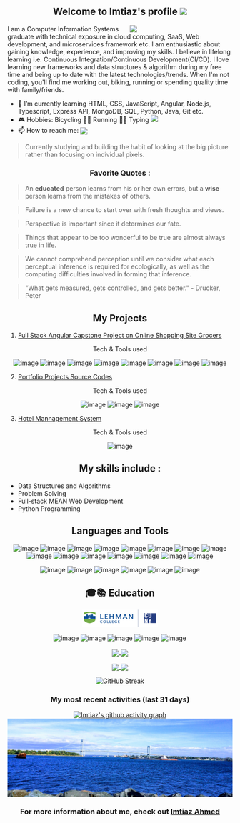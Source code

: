 <!-- ### Hi there 👋 This is Imtiaz 👨‍💻 -->
<h2 align="center"> Welcome to Imtiaz's profile 
<a target="_blank" rel="noopener noreferrer" href="https://camo.githubusercontent.com/e8e7b06ecf583bc040eb60e44eb5b8e0ecc5421320a92929ce21522dbc34c891/68747470733a2f2f6d656469612e67697068792e636f6d2f6d656469612f6876524a434c467a6361737252346961377a2f67697068792e676966"><img src="https://camo.githubusercontent.com/e8e7b06ecf583bc040eb60e44eb5b8e0ecc5421320a92929ce21522dbc34c891/68747470733a2f2f6d656469612e67697068792e636f6d2f6d656469612f6876524a434c467a6361737252346961377a2f67697068792e676966" width="28" data-canonical-src="https://media.giphy.com/media/hvRJCLFzcasrR4ia7z/giphy.gif" style="max-width: 100%;"></a>
<!--    <img src="https://camo.githubusercontent.com/63371d36886ee658f5a97401f393e1ab1684b2fd3de674b8f5efc7d410b2a3d0/68747470733a2f2f6d656469612e67697068792e636f6d2f6d656469612f57556c706c634d704f43456d5447427442572f67697068792e676966" width="30" data-canonical-src="https://media.giphy.com/media/WUlplcMpOCEmTGBtBW/giphy.gif" style="max-width: 100%;"> -->
  
</h2>

<img align="right" src="https://camo.githubusercontent.com/e903b9f4e50e33043e87c030cd75b8eeeae127fdd8e36891a64aeffb5543b1bd/68747470733a2f2f73686976616d6b6170617369612d646576656c6f7065722d65646974696f6e2e617031362e666f7263652e636f6d2f6d79506f7274666f6c696f2f7265736f757263652f313632333332333738363030302f636f6465" width="230" data-canonical-src="https://shivamkapasia-developer-edition.ap16.force.com/myPortfolio/resource/1623323786000/code" style="max-width: 100%;">

<!--
**ImtiazVision/imtiazvision** is a ✨ _special_ ✨ repository because its `README.md` (this file) appears on your GitHub profile.

Here are some ideas to get you started:

- 🔭 I’m currently working on ...
- 🌱 I’m currently learning ...
- 👯 I’m looking to collaborate on ...
- 🤔 I’m looking for help with ...
- 💬 Ask me about ...
- 📫 How to reach me: ...
- 😄 Pronouns: ...
- ⚡ Fun fact: ...
-->
I am a Computer Information Systems graduate with technical exposure in cloud computing, SaaS, Web development, and
microservices framework etc. I am enthusiastic about gaining knowledge, experience, and improving my skills. I believe in lifelong learning i.e. Continuous Integration/Continuous Development(CI/CD). I love learning new frameworks and data structures & algorithm during my free time and being up to date with the latest technologies/trends. When I'm not coding, you'll find me working out, biking, running or spending quality time with family/friends.

- 🌱 I’m currently learning HTML, CSS, JavaScript, Angular, Node.js, Typescript, Express API, MongoDB, SQL, Python, Java, Git etc.
- 🎮 Hobbies: Bicycling 🚴‍♂️ Running 🏃‍♂️ Typing 
<span> <img src="https://camo.githubusercontent.com/63371d36886ee658f5a97401f393e1ab1684b2fd3de674b8f5efc7d410b2a3d0/68747470733a2f2f6d656469612e67697068792e636f6d2f6d656469612f57556c706c634d704f43456d5447427442572f67697068792e676966" width="30" data-canonical-src="https://media.giphy.com/media/WUlplcMpOCEmTGBtBW/giphy.gif" style="max-width: 100%;"> </span>
- 📫 How to reach me: <a href="https://www.linkedin.com/in/imtiaz-ahmed247/">
  <img align="center" src="https://img.shields.io/badge/LinkedIn-0077B5?style=for-the-badge&logo=linkedin&logoColor=white" />
</a>

 > Currently studying and building the habit of looking at the big picture rather than focusing on individual pixels.

<h3 align="center" >Favorite Quotes : </h3>

> An **educated** person learns from his or her own errors, but a **wise** person learns from the mistakes of others.

> Failure is a new chance to start over with fresh thoughts and views.

> Perspective is important since it determines our fate.

> Things that appear to be too wonderful to be true are almost always true in life.

> We cannot comprehend perception until we consider what each perceptual inference is required for ecologically, as well as the computing difficulties involved in forming that inference.

> "What gets measured, gets controlled, and gets better." - Drucker, Peter

<h2 align="center">My Projects </h2>
  
1. [Full Stack Angular Capstone Project on Online Shopping Site Grocers](https://github.com/CapstoneProject2021G1/Grocers)
  
<p align="center"> Tech & Tools used </p>
<div align="center" >
  
![image](https://img.shields.io/badge/HTML5-E34F26?style=for-the-badge&logo=html5&logoColor=white)
![image](https://img.shields.io/badge/CSS3-1572B6?style=for-the-badge&logo=css3&logoColor=white)
![image](https://img.shields.io/badge/Bootstrap-563D7C?style=for-the-badge&logo=bootstrap&logoColor=white)
![image](https://img.shields.io/badge/JavaScript-323330?style=for-the-badge&logo=javascript&logoColor=F7DF1E)
![image](https://img.shields.io/badge/TypeScript-007ACC?style=for-the-badge&logo=typescript&logoColor=white)
![image](https://img.shields.io/badge/Angular-DD0031?style=for-the-badge&logo=angular&logoColor=white)
![image](	https://img.shields.io/badge/Node.js-339933?style=for-the-badge&logo=nodedotjs&logoColor=white)
![image](https://img.shields.io/badge/MongoDB-white?style=for-the-badge&logo=mongodb&logoColor=4EA94B)

 </div>
 
2. [Portfolio Projects Source Codes](https://github.com/ImtiazVision/imtiazvision.github.io)

<p align="center" > Tech & Tools used </p>

<div align="center" >
  
![image](https://img.shields.io/badge/HTML5-E34F26?style=for-the-badge&logo=html5&logoColor=white)
![image](https://img.shields.io/badge/CSS3-1572B6?style=for-the-badge&logo=css3&logoColor=white)
![image](https://img.shields.io/badge/JavaScript-323330?style=for-the-badge&logo=javascript&logoColor=F7DF1E)

</div>

3. [Hotel Mannagement System](https://github.com/ImtiazVision/Hotel-Management-System)

<p align="center" > Tech & Tools used </p>

<div align="center" >
   
<!--    ![image](https://img.shields.io/badge/MySQL-00000F?style=for-the-badge&logo=mysql&logoColor=white) -->
  ![image](https://img.shields.io/badge/mysql-%2300f.svg?&style=for-the-badge&logo=mysql&logoColor=white)
   
</div>

<h2 align="center">My skills include : </h2>

  - Data Structures and Algorithms
  - Problem Solving
  - Full-stack MEAN Web Development
  - Python Programming

<h2 align="center">Languages and Tools </h2>
<div align="center" >  
  
![image](https://img.shields.io/badge/HTML5-E34F26?style=for-the-badge&logo=html5&logoColor=white)
![image](https://img.shields.io/badge/CSS3-1572B6?style=for-the-badge&logo=css3&logoColor=white)
![image](https://img.shields.io/badge/Bootstrap-563D7C?style=for-the-badge&logo=bootstrap&logoColor=white)
![image](https://img.shields.io/badge/Git-F05032?style=for-the-badge&logo=git&logoColor=white)
![image](https://img.shields.io/badge/Python-3776AB?style=for-the-badge&logo=python&logoColor=white)
![image](https://img.shields.io/badge/JavaScript-323330?style=for-the-badge&logo=javascript&logoColor=F7DF1E)
![image](https://img.shields.io/badge/TypeScript-007ACC?style=for-the-badge&logo=typescript&logoColor=white)
![image](https://img.shields.io/badge/Angular-DD0031?style=for-the-badge&logo=angular&logoColor=white)
![image](	https://img.shields.io/badge/Node.js-339933?style=for-the-badge&logo=nodedotjs&logoColor=white)
![image](https://img.shields.io/badge/npm-CB3837?style=for-the-badge&logo=npm&logoColor=white)
![image](https://img.shields.io/badge/Express.js-000000?style=for-the-badge&logo=express&logoColor=white)
![image](https://img.shields.io/badge/Socket.io-010101?&style=for-the-badge&logo=Socket.io&logoColor=white)
![image](https://img.shields.io/badge/Docker-2CA5E0?style=for-the-badge&logo=docker&logoColor=white)
![image](https://img.shields.io/badge/Nginx-009639?style=for-the-badge&logo=nginx&logoColor=white)
![image](https://img.shields.io/badge/Jenkins-D24939?style=for-the-badge&logo=Jenkins&logoColor=white)
<!-- ![image](https://img.shields.io/badge/MySQL-00000F?style=for-the-badge&logo=mysql&logoColor=white) -->
![image](https://img.shields.io/badge/mysql-%2300f.svg?&style=for-the-badge&logo=mysql&logoColor=white)
![image](https://img.shields.io/badge/MongoDB-white?style=for-the-badge&logo=mongodb&logoColor=4EA94B)
![image](https://img.shields.io/badge/Amazon_AWS-232F3E?style=for-the-badge&logo=amazon-aws&logoColor=white)
![image](https://img.shields.io/badge/Google_Cloud-4285F4?style=for-the-badge&logo=google-cloud&logoColor=white)
![image](https://img.shields.io/badge/Canva-%2300C4CC.svg?&style=for-the-badge&logo=Canva&logoColor=white)
![image](https://img.shields.io/badge/Dribbble-EA4C89?style=for-the-badge&logo=dribbble&logoColor=white)
<!-- ![image]({BadgeURLHere})
![image]({BadgeURLHere})
![image]({BadgeURLHere})
![image]({BadgeURLHere})
![image]({BadgeURLHere})
![image]({BadgeURLHere}) -->
  
</div>



<h2 align="center">🎓📚 Education </h2>

<div align="center" >  

<img src="https://github.com/ImtiazVision/imtiazvision.github.io/blob/master/Lehman_Logo.png"  width="170" height="38" />
  
  
![image](https://img.shields.io/badge/Udemy-EC5252?style=for-the-badge&logo=Udemy&logoColor=white)
![image](https://img.shields.io/badge/Coursera-0056D2?style=for-the-badge&logo=Coursera&logoColor=white)
![image](https://img.shields.io/badge/free%20code%20camp-27273D?style=for-the-badge&logo=freecodecamp&logoColor=white)
![image](https://img.shields.io/badge/Datacamp-05192D?style=for-the-badge&logo=datacamp&logoColor=65FF8F)
![image](https://img.shields.io/badge/Codecademy-FFF0E5?style=for-the-badge&logo=codecademy&logoColor=303347)
<!-- ![image]({BadgeURLHere}) -->
  
</div> 

<p align="center">
  <a href="#"><img align="center" src="https://camo.githubusercontent.com/1694ceae0349778df26f2575fc35a5ca4db466dfc15d6c8d94802629d084c194/68747470733a2f2f6261646765732e7075666c65722e6465762f7669736974732f6a61636b77696c6c69616d677261792f6a61636b77696c6c69616d67726179" data-canonical-src="https://badges.pufler.dev/visits/imtiazvision">
    
<!--   [![Repos Badge](https://badges.pufler.dev/repos/imtiazvision)](https://badges.pufler.dev)  -->
  </a>  
  
  <a href="https://github.com/ImtiazVision?tab=repositories">
  <img align="center" src="https://badges.pufler.dev/repos/imtiazvision"/>
  </a>
  
</p>

<div align="center" >
  
<a href="https://github.com/imtiazvision">
  <img align="center" src="https://github-readme-stats.vercel.app/api?username=imtiazvision&count_private=true&theme=algolia&show_icons=true&hide_border=true" />
</a>
<a href="https://github.com/imtiazvision">
  <img align="center" src="https://github-readme-stats.vercel.app/api/top-langs/?username=imtiazvision&layout=compact&hide_border=true&theme=algolia&show_icons=true" />
</a>
  
[![GitHub Streak](https://github-readme-streak-stats.herokuapp.com/?user=imtiazvision&theme=algolia&hide_border=true)](https://github.com/ImtiazVision?tab=repositories)
  
<h3 align="center"> My most recent activities (last 31 days) </h3>
 
  
[![Imtiaz's github activity graph](https://activity-graph.herokuapp.com/graph?username=imtiazvision&theme=react-dark)](https://github.com/ImtiazVision?tab=repositories)
<a href="https://github.com/ImtiazVision?tab=repositories">
  <img align="center" src="https://github.com/ImtiazVision/imtiazvision.github.io/blob/master/Footer.png"/>
</a>

<!-- ## Time spent on coding recently: 
<h2 align="center">Time spent on coding recently:</h2>
  
![Imtiaz's wakatime stats](https://github-readme-stats.vercel.app/api/wakatime?username=imtiazvision)  -->

    
<h3>  
  
  For more information about me, check out [Imtiaz Ahmed](https://www.imtiazahmed.website/) 
  
 </h3>
  
 
   
</div> 

